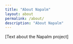 ```yaml
---
title: "About Napalm"
layout: about
permalink: /about/
description: "About Napalm"
---
```

[Text about the Napalm project]
